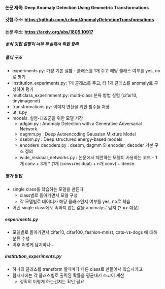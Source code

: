 #### 논문 제목: Deep Anomaly Detection Using Geometric Transformations

#### 깃헙 주소: https://github.com/izikgo/AnomalyDetectionTransformations

#### 논문 주소: https://arxiv.org/abs/1805.10917

##### 공식 깃헙 설명이 너무 부실해서 직접 정리

##### 폴더 구조
- experiments.py: 가장 기본 실험 - 클래스를 1개 주고 해당 클래스 여부를 yes, no로 평가
- institution_experiments.py: 1개 클래스를 주고, 타 1개 클래스를 anomaly로 구성하여 평가
- multiclass_experimment.py: multi-class 분류 방법 실험 (cifar10, tinyimagenet)
- transformations.py: 이미지 변환을 위한 함수들 저장
- utils.py
- models: 실험-대조군을 위한 모델 저장
  - adgan.py : Anomaly Detection with a Generative Adversarial Network
  - dagmm.py : Deep Autoencoding Gaussian Mixture Model
  - dsebm.py : Deep structured energy-based models
  - encoders_decoders.py : dsebm, dagmm 의 encoder, decoder 기본 구조 정의
  - wide_residual_networks.py : 논문에서 제안하는 모델이 사용하는 코드 - 1개 conv + 3개 * (1개 (conv+residual) + n개 conv) + dense
  
##### 평가 방법
- single class를 학습하는 모델을 만든다
  - class별로 돌아가면서 모델 구성
  - 각 모델별로 데이터가 해당 클래스인지 여부를 yes, no로 학습
- 어떤 single class에도 속하지 않는 값을 anomaly로 탐지 (? => 예상)

##### experiments.py
- 모델별로 돌아가면서 cifar10, cifar100, fashion-mnist, cats-vs-dogs 에 대해 분류 수행
- 이후 어떻게 탐지하나...

##### institution_experiments.py
- 하나의 클래스를 transform 할때마다 다른 class로 만들어서 학습시키고
- 탐지시에는 각 클래스별로 출력된 확률을 평균내서 스코어 계산
  - 정확히 어떻게 하는건지는 확인 필요
